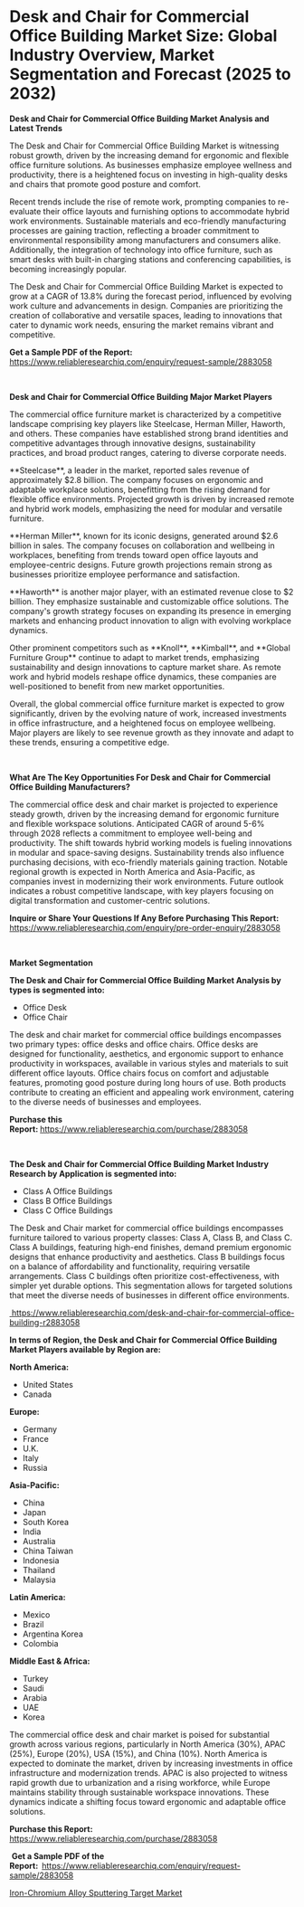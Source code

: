 <p><h1>Desk and Chair for Commercial Office Building Market Size: Global Industry Overview, Market Segmentation and Forecast (2025 to 2032)</h1></p><p><strong>Desk and Chair for Commercial Office Building Market Analysis and Latest Trends</strong></p>
<p><p>The Desk and Chair for Commercial Office Building Market is witnessing robust growth, driven by the increasing demand for ergonomic and flexible office furniture solutions. As businesses emphasize employee wellness and productivity, there is a heightened focus on investing in high-quality desks and chairs that promote good posture and comfort. </p><p>Recent trends include the rise of remote work, prompting companies to re-evaluate their office layouts and furnishing options to accommodate hybrid work environments. Sustainable materials and eco-friendly manufacturing processes are gaining traction, reflecting a broader commitment to environmental responsibility among manufacturers and consumers alike. Additionally, the integration of technology into office furniture, such as smart desks with built-in charging stations and conferencing capabilities, is becoming increasingly popular.</p><p>The Desk and Chair for Commercial Office Building Market is expected to grow at a CAGR of 13.8% during the forecast period, influenced by evolving work culture and advancements in design. Companies are prioritizing the creation of collaborative and versatile spaces, leading to innovations that cater to dynamic work needs, ensuring the market remains vibrant and competitive.</p></p>
<p><strong>Get a Sample PDF of the Report:&nbsp;</strong> <a href="https://www.reliableresearchiq.com/enquiry/request-sample/2883058?utm_campaign=2302&utm_medium=2&utm_source=Github&utm_content=ia&utm_term=13032025&utm_id=desk-and-chair-for-commercial-office-building">https://www.reliableresearchiq.com/enquiry/request-sample/2883058</a></p>
<p>&nbsp;</p>
<p><strong>Desk and Chair for Commercial Office Building Major Market Players</strong></p>
<p><p>The commercial office furniture market is characterized by a competitive landscape comprising key players like Steelcase, Herman Miller, Haworth, and others. These companies have established strong brand identities and competitive advantages through innovative designs, sustainability practices, and broad product ranges, catering to diverse corporate needs.</p><p>**Steelcase**, a leader in the market, reported sales revenue of approximately $2.8 billion. The company focuses on ergonomic and adaptable workplace solutions, benefitting from the rising demand for flexible office environments. Projected growth is driven by increased remote and hybrid work models, emphasizing the need for modular and versatile furniture.</p><p>**Herman Miller**, known for its iconic designs, generated around $2.6 billion in sales. The company focuses on collaboration and wellbeing in workplaces, benefiting from trends toward open office layouts and employee-centric designs. Future growth projections remain strong as businesses prioritize employee performance and satisfaction.</p><p>**Haworth** is another major player, with an estimated revenue close to $2 billion. They emphasize sustainable and customizable office solutions. The company's growth strategy focuses on expanding its presence in emerging markets and enhancing product innovation to align with evolving workplace dynamics.</p><p>Other prominent competitors such as **Knoll**, **Kimball**, and **Global Furniture Group** continue to adapt to market trends, emphasizing sustainability and design innovations to capture market share. As remote work and hybrid models reshape office dynamics, these companies are well-positioned to benefit from new market opportunities.</p><p>Overall, the global commercial office furniture market is expected to grow significantly, driven by the evolving nature of work, increased investments in office infrastructure, and a heightened focus on employee wellbeing. Major players are likely to see revenue growth as they innovate and adapt to these trends, ensuring a competitive edge.</p></p>
<p>&nbsp;</p>
<p><strong>What Are The Key Opportunities For Desk and Chair for Commercial Office Building Manufacturers?</strong></p>
<p><p>The commercial office desk and chair market is projected to experience steady growth, driven by the increasing demand for ergonomic furniture and flexible workspace solutions. Anticipated CAGR of around 5-6% through 2028 reflects a commitment to employee well-being and productivity. The shift towards hybrid working models is fueling innovations in modular and space-saving designs. Sustainability trends also influence purchasing decisions, with eco-friendly materials gaining traction. Notable regional growth is expected in North America and Asia-Pacific, as companies invest in modernizing their work environments. Future outlook indicates a robust competitive landscape, with key players focusing on digital transformation and customer-centric solutions.</p></p>
<p><strong>Inquire or Share Your Questions If Any Before Purchasing This Report:</strong> <a href="https://www.reliableresearchiq.com/enquiry/pre-order-enquiry/2883058?utm_campaign=2302&utm_medium=2&utm_source=Github&utm_content=ia&utm_term=13032025&utm_id=desk-and-chair-for-commercial-office-building">https://www.reliableresearchiq.com/enquiry/pre-order-enquiry/2883058</a></p>
<p>&nbsp;</p>
<p><strong>Market Segmentation</strong></p>
<p><strong>The Desk and Chair for Commercial Office Building Market Analysis by types is segmented into:</strong></p>
<p><ul><li>Office Desk</li><li>Office Chair</li></ul></p>
<p><p>The desk and chair market for commercial office buildings encompasses two primary types: office desks and office chairs. Office desks are designed for functionality, aesthetics, and ergonomic support to enhance productivity in workspaces, available in various styles and materials to suit different office layouts. Office chairs focus on comfort and adjustable features, promoting good posture during long hours of use. Both products contribute to creating an efficient and appealing work environment, catering to the diverse needs of businesses and employees.</p></p>
<p><strong>Purchase this Report:&nbsp;</strong><a href="https://www.reliableresearchiq.com/purchase/2883058?utm_campaign=2302&utm_medium=2&utm_source=Github&utm_content=ia&utm_term=13032025&utm_id=desk-and-chair-for-commercial-office-building">https://www.reliableresearchiq.com/purchase/2883058</a></p>
<p>&nbsp;</p>
<p><strong>The Desk and Chair for Commercial Office Building Market Industry Research by Application is segmented into:</strong></p>
<p><ul><li>Class A Office Buildings</li><li>Class B Office Buildings</li><li>Class C Office Buildings</li></ul></p>
<p><p>The Desk and Chair market for commercial office buildings encompasses furniture tailored to various property classes: Class A, Class B, and Class C. Class A buildings, featuring high-end finishes, demand premium ergonomic designs that enhance productivity and aesthetics. Class B buildings focus on a balance of affordability and functionality, requiring versatile arrangements. Class C buildings often prioritize cost-effectiveness, with simpler yet durable options. This segmentation allows for targeted solutions that meet the diverse needs of businesses in different office environments.</p></p>
<p><a href="https://www.reliableresearchiq.com/desk-and-chair-for-commercial-office-building-r2883058?utm_campaign=2302&utm_medium=2&utm_source=Github&utm_content=ia&utm_term=13032025&utm_id=desk-and-chair-for-commercial-office-building">&nbsp;https://www.reliableresearchiq.com/desk-and-chair-for-commercial-office-building-r2883058</a></p>
<p><strong>In terms of Region, the Desk and Chair for Commercial Office Building Market Players available by Region are:</strong></p>
<p>
    <p> <strong> North America: </strong>
        <ul>
            <li>United States</li>
            <li>Canada</li>
        </ul>
        </p> 
    <p> <strong> Europe: </strong>
        <ul>
            <li>Germany</li>
            <li>France</li>
            <li>U.K.</li>
            <li>Italy</li>
            <li>Russia</li>
        </ul>
        </p> 
    <p> <strong> Asia-Pacific: </strong>
        <ul>
            <li>China</li>
            <li>Japan</li>
            <li>South Korea</li>
            <li>India</li>
            <li>Australia</li>
            <li>China Taiwan</li>
            <li>Indonesia</li>
            <li>Thailand</li>
            <li>Malaysia</li>
        </ul>
        </p> 
    <p> <strong> Latin America: </strong>
        <ul>
            <li>Mexico</li>
            <li>Brazil</li>
            <li>Argentina Korea</li>
            <li>Colombia</li>
        </ul>
        </p> 
    <p> <strong> Middle East & Africa: </strong>
        <ul>
            <li>Turkey</li>
            <li>Saudi</li>
            <li>Arabia</li>
            <li>UAE</li>
            <li>Korea</li>
        </ul>
    </p>
    </p>
<p><p>The commercial office desk and chair market is poised for substantial growth across various regions, particularly in North America (30%), APAC (25%), Europe (20%), USA (15%), and China (10%). North America is expected to dominate the market, driven by increasing investments in office infrastructure and modernization trends. APAC is also projected to witness rapid growth due to urbanization and a rising workforce, while Europe maintains stability through sustainable workspace innovations. These dynamics indicate a shifting focus toward ergonomic and adaptable office solutions.</p></p>
<p><strong>Purchase this Report: </strong><a href="https://www.reliableresearchiq.com/purchase/2883058?utm_campaign=2302&utm_medium=2&utm_source=Github&utm_content=ia&utm_term=13032025&utm_id=desk-and-chair-for-commercial-office-building">https://www.reliableresearchiq.com/purchase/2883058</a></p>
<p>&nbsp;<strong>Get a Sample PDF of the Report:&nbsp;&nbsp;</strong><a href="https://www.reliableresearchiq.com/enquiry/request-sample/2883058?utm_campaign=2302&utm_medium=2&utm_source=Github&utm_content=ia&utm_term=13032025&utm_id=desk-and-chair-for-commercial-office-building">https://www.reliableresearchiq.com/enquiry/request-sample/2883058</a></p>
<p><strong></strong></p>
<p><p><a href="https://github.com/FosterFahey91/Market-Research-Report-List-1/blob/main/iron-chromium-alloy-sputtering-target-market.md?utm_campaign=2302&utm_medium=2&utm_source=Github&utm_content=ia&utm_term=13032025&utm_id=desk-and-chair-for-commercial-office-building">Iron-Chromium Alloy Sputtering Target Market</a></p></p>
